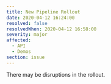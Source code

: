 ```yaml
---
title: New Pipeline Rollout
date: 2020-04-12 16:24:00
resolved: false
resolvedWhen: 2020-04-12 16:58:00
severity: major
affected:
  - API
  - Demos
section: issue
---
```


There may be disruptions in the rollout.